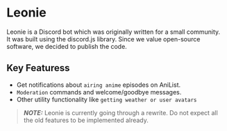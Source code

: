 # Leonie
Leonie is a Discord bot which was originally written for a small community. It was built using the discord.js library. Since we value open-source software, we decided to publish the code.

## Key Featuress

- Get notifications about `airing anime` episodes on AniList.
- `Moderation` commands and welcome/goodbye messages.
- Other utility functionality like `getting weather or user avatars`

> **_NOTE:_** Leonie is currently going through a rewrite. Do not expect all the old features to be implemented already.